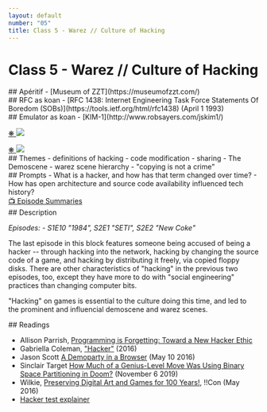 ```yaml
---
layout: default
number: "05"
title: Class 5 - Warez // Culture of Hacking
---
```


# Class 5 - Warez // Culture of Hacking

<div class="aperitifs" markdown="1">
## Apéritif
- [Museum of ZZT](https://museumofzzt.com/)
</div>

<div class="rfc" markdown="1">
## RFC as koan
- [RFC 1438: Internet Engineering Task Force Statements Of Boredom (SOBs)](https://tools.ietf.org/html/rfc1438) (April 1 1993)
</div>

<div class="emulation" markdown="1">
## Emulator as koan
- [KIM-1](http://www.robsayers.com/jskim1/)
</div>

<div class="img" markdown="1">

<span class="imgRef"><a href="https://archive.org/details/BYTE_Vol_15-06_1990-06_Windows_3.0/page/n193/mode/2up"> &#x274B; </a></span>
<img src="{{ site.baseurl }}/assets/img/byte12.jpg">
</div>

<div class="img2" markdown="1">
<span class="imgRef"><a href="https://archive.org/details/softalkv4n12aug1984/page/118/mode/2up"> &#x274B; </a></span>
<img src="{{ site.baseurl }}/assets/img/softalk6.jpg">
</div>

<div class="themes" markdown="1">
## Themes
- definitions of hacking
- code modification
- sharing
- The Demoscene
- warez scene hierarchy
- "copying is not a crime"
</div>


<div class="prompts" markdown="1">
## Prompts  
- What is a hacker, and how has that term changed over time?
- How has open architecture and source code availability influenced tech history? 
</div>

<div class="description" markdown="1">
<div class="summaries" markdown="1"><a target="" href="https://en.wikipedia.org/wiki/List_of_Halt_and_Catch_Fire_episodes">📺 Episode Summaries</a>
</div>
## Description

*Episodes: - S1E10	"1984", S2E1	"SETI", S2E2	"New Coke"*

The last episode in this block features someone being accused of being a hacker -- through hacking into the network, hacking by changing the source code of a game, and hacking by distributing it freely, via copied floppy disks. There are other characteristics of "hacking" in the previous two episodes, too, except they have more to do with "social engineering" practices than changing computer bits. 

"Hacking" on games is essential to the culture doing this time, and led to the prominent and influencial demoscene and warez scenes. 
</div>

<div class="readings" markdown="1">
## Readings

- Allison Parrish, [Programming is Forgetting: Toward a New Hacker Ethic](http://opentranscripts.org/transcript/programming-forgetting-new-hacker-ethic/)
- Gabriella Coleman, ["Hacker"](https://culturedigitally.org/wp-content/uploads/2016/07/Coleman-2016-Hacker-Digital-Keywords-Peters-ed.pdf) (2016)
- Jason Scott [A Demoparty in a Browser](http://ascii.textfiles.com/archives/4991) (May 10 2016)	
- Sinclair Target [How Much of a Genius-Level Move Was Using Binary Space Partitioning in Doom?](https://twobithistory.org/2019/11/06/doom-bsp.html) (November 6 2019)
- Wilkie, [Preserving Digital Art and Games for 100 Years!](https://youtu.be/R9b5TNOlyRo?t=19), !!Con (May 2016)
- [Hacker test explainer](https://github.com/hwayne/hacker-test-history)
</div>

